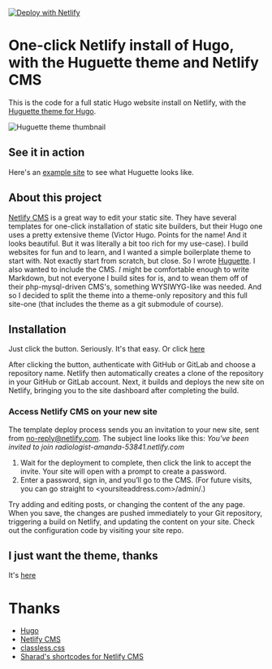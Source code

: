 [![Deploy with Netlify](https://www.netlify.com/img/deploy/button.svg)](https://app.netlify.com/start/deploy?repository=https://github.com/cathelijne/hugo-huguette-example&stack=cms)

# One-click Netlify install of Hugo, with the Huguette theme and Netlify CMS
This is the code for a full static Hugo website install on Netlify, with the [Huguette theme for Hugo](https://github.com/cathelijne/hugo-theme-huguette/).

![Huguette theme thumbnail](https://github.com/cathelijne/hugo-theme-huguette/blob/main/images/tn.png?raw=true)

## See it in action
Here's an [example site](https://huguette.netlify.app/) to see what Huguette looks like.

## About this project
[Netlify CMS](https://www.netlifycms.org/) is a great way to edit your static site. They have several templates for one-click installation of static site builders, but their Hugo one uses a pretty extensive theme (Victor Hugo. Points for the name! And it looks beautiful. But it was literally a bit too rich for my use-case). I build websites for fun and to learn, and I wanted a simple boilerplate theme to start with. Not exactly start from scratch, but close. So I wrote [Huguette](https://github.com/cathelijne/hugo-theme-huguette/).
I also wanted to include the CMS. _I_ might be comfortable enough to write Markdown, but not everyone I build sites for is, and to wean them off of their php-mysql-driven CMS's, something WYSIWYG-like was needed. And so I decided to split the theme into a theme-only repository and this full site-one (that includes the theme as a git submodule of course).

## Installation
Just click the button. Seriously. It's that easy. Or click [here](https://app.netlify.com/start/deploy?repository=https://github.com/cathelijne/hugo-huguette-example&stack=cms)

After clicking the button, authenticate with GitHub or GitLab and choose a repository name. Netlify then automatically creates a clone of the repository in your GitHub or GitLab account. Next, it builds and deploys the new site on Netlify, bringing you to the site dashboard after completing the build.

### Access Netlify CMS on your new site
The template deploy process sends you an invitation to your new site, sent from no-reply@netlify.com. The subject line looks like this: _You've been invited to join radiologist-amanda-53841.netlify.com_

1. Wait for the deployment to complete, then click the link to accept the invite. Your site will open with a prompt to create a password.
2. Enter a password, sign in, and you’ll go to the CMS. (For future visits, you can go straight to <yoursiteaddress.com>/admin/.)

Try adding and editing posts, or changing the content of the any page. When you save, the changes are pushed immediately to your Git repository, triggering a build on Netlify, and updating the content on your site. Check out the configuration code by visiting your site repo.

## I just want the theme, thanks
It's [here](https://github.com/cathelijne/hugo-theme-huguette/)

# Thanks
- [Hugo](https://gohugo.io)
- [Netlify CMS](https://www.netlifycms.org/)
- [classless.css](https://classless.de/)
- [Sharad's shortcodes for Netlify CMS](https://github.com/sharadcodes/hugo-shortcodes-netlify-cms)